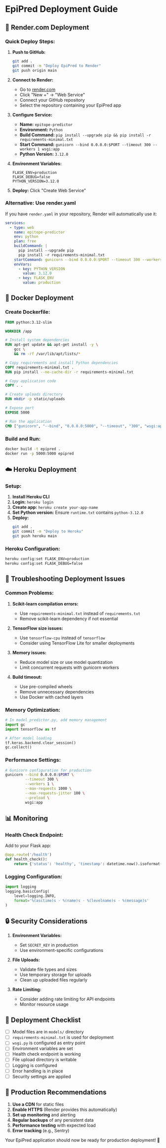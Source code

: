 # EpiPred Deployment Guide

## 🚀 Render.com Deployment

### Quick Deploy Steps:

1. **Push to GitHub:**
   ```bash
   git add .
   git commit -m "Deploy EpiPred to Render"
   git push origin main
   ```

2. **Connect to Render:**
   - Go to [render.com](https://render.com)
   - Click "New +" → "Web Service"
   - Connect your GitHub repository
   - Select the repository containing your EpiPred app

3. **Configure Service:**
   - **Name:** `epitope-predictor`
   - **Environment:** `Python`
   - **Build Command:** `pip install --upgrade pip && pip install -r requirements-minimal.txt`
   - **Start Command:** `gunicorn --bind 0.0.0.0:$PORT --timeout 300 --workers 1 wsgi:app`
   - **Python Version:** `3.12.0`

4. **Environment Variables:**
   ```
   FLASK_ENV=production
   FLASK_DEBUG=false
   PYTHON_VERSION=3.12.0
   ```

5. **Deploy:** Click "Create Web Service"

### Alternative: Use render.yaml

If you have `render.yaml` in your repository, Render will automatically use it:

```yaml
services:
  - type: web
    name: epitope-predictor
    env: python
    plan: free
    buildCommand: |
      pip install --upgrade pip
      pip install -r requirements-minimal.txt
    startCommand: gunicorn --bind 0.0.0.0:$PORT --timeout 300 --workers 1 wsgi:app
    envVars:
      - key: PYTHON_VERSION
        value: 3.12.0
      - key: FLASK_ENV
        value: production
```

## 🐳 Docker Deployment

### Create Dockerfile:

```dockerfile
FROM python:3.12-slim

WORKDIR /app

# Install system dependencies
RUN apt-get update && apt-get install -y \
    gcc \
    && rm -rf /var/lib/apt/lists/*

# Copy requirements and install Python dependencies
COPY requirements-minimal.txt .
RUN pip install --no-cache-dir -r requirements-minimal.txt

# Copy application code
COPY . .

# Create uploads directory
RUN mkdir -p static/uploads

# Expose port
EXPOSE 5000

# Run the application
CMD ["gunicorn", "--bind", "0.0.0.0:5000", "--timeout", "300", "wsgi:app"]
```

### Build and Run:

```bash
docker build -t epipred .
docker run -p 5000:5000 epipred
```

## ☁️ Heroku Deployment

### Setup:

1. **Install Heroku CLI**
2. **Login:** `heroku login`
3. **Create app:** `heroku create your-app-name`
4. **Set Python version:** Ensure `runtime.txt` contains `python-3.12.0`
5. **Deploy:**
   ```bash
   git add .
   git commit -m "Deploy to Heroku"
   git push heroku main
   ```

### Heroku Configuration:

```bash
heroku config:set FLASK_ENV=production
heroku config:set FLASK_DEBUG=false
```

## 🔧 Troubleshooting Deployment Issues

### Common Problems:

1. **Scikit-learn compilation errors:**
   - Use `requirements-minimal.txt` instead of `requirements.txt`
   - Remove scikit-learn dependency if not essential

2. **TensorFlow size issues:**
   - Use `tensorflow-cpu` instead of `tensorflow`
   - Consider using TensorFlow Lite for smaller deployments

3. **Memory issues:**
   - Reduce model size or use model quantization
   - Limit concurrent requests with gunicorn workers

4. **Build timeout:**
   - Use pre-compiled wheels
   - Remove unnecessary dependencies
   - Use Docker with cached layers

### Memory Optimization:

```python
# In model_predictor.py, add memory management
import gc
import tensorflow as tf

# After model loading
tf.keras.backend.clear_session()
gc.collect()
```

### Performance Settings:

```bash
# Gunicorn configuration for production
gunicorn --bind 0.0.0.0:$PORT \
         --timeout 300 \
         --workers 1 \
         --max-requests 1000 \
         --max-requests-jitter 100 \
         --preload \
         wsgi:app
```

## 📊 Monitoring

### Health Check Endpoint:

Add to your Flask app:

```python
@app.route('/health')
def health_check():
    return {'status': 'healthy', 'timestamp': datetime.now().isoformat()}
```

### Logging Configuration:

```python
import logging
logging.basicConfig(
    level=logging.INFO,
    format='%(asctime)s - %(name)s - %(levelname)s - %(message)s'
)
```

## 🔒 Security Considerations

1. **Environment Variables:**
   - Set `SECRET_KEY` in production
   - Use environment-specific configurations

2. **File Uploads:**
   - Validate file types and sizes
   - Use temporary storage for uploads
   - Clean up uploaded files regularly

3. **Rate Limiting:**
   - Consider adding rate limiting for API endpoints
   - Monitor resource usage

## 📝 Deployment Checklist

- [ ] Model files are in `models/` directory
- [ ] `requirements-minimal.txt` is used for deployment
- [ ] `wsgi.py` is configured as entry point
- [ ] Environment variables are set
- [ ] Health check endpoint is working
- [ ] File upload directory is writable
- [ ] Logging is configured
- [ ] Error handling is in place
- [ ] Security settings are applied

## 🎯 Production Recommendations

1. **Use a CDN** for static files
2. **Enable HTTPS** (Render provides this automatically)
3. **Set up monitoring** and alerting
4. **Regular backups** of any persistent data
5. **Performance testing** with expected load
6. **Error tracking** (e.g., Sentry)

Your EpiPred application should now be ready for production deployment! 🚀
